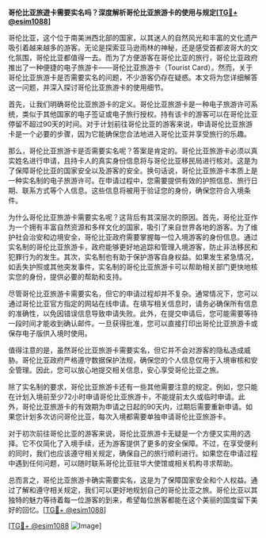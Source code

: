 **哥伦比亚旅遊卡需要实名吗？深度解析哥伦比亚旅游卡的使用与规定[[TG💪+ @esim1088](https://t.me/s/esim1088)]**

哥伦比亚，这个位于南美洲西北部的国家，以其迷人的自然风光和丰富的文化遗产吸引着越来越多的游客。无论是探索亚马逊雨林的神秘，还是感受首都波哥大的文化氛围，哥伦比亚都值得一去。而为了方便游客在哥伦比亚的旅行，哥伦比亚政府推出了一种便捷的电子旅游卡——哥伦比亚旅游卡（Tourist Card）。然而，关于哥伦比亚旅游卡是否需要实名的问题，不少游客仍存在疑惑。本文将为您详细解答这一问题，并深入探讨哥伦比亚旅游卡的使用细节。

首先，让我们明确哥伦比亚旅游卡的定义。哥伦比亚旅游卡是一种电子旅游许可系统，类似于其他国家的电子签证或电子旅行授权。持有该卡的游客可以在哥伦比亚停留不超过90天的时间。对于计划前往哥伦比亚的游客来说，申请哥伦比亚旅游卡是一个必要的步骤，因为它能确保您合法地进入哥伦比亚并享受旅行的乐趣。

那么，哥伦比亚旅游卡是否需要实名呢？答案是肯定的。哥伦比亚旅游卡必须以真实姓名进行申请，且持卡人的真实身份信息将与哥伦比亚移民局进行核对。这是为了保障哥伦比亚的国家安全以及游客的安全。换句话说，哥伦比亚旅游卡本质上是一种实名制的电子旅游许可。在申请过程中，您需要提供有效的护照信息、旅行日期、联系方式等个人信息。这些信息将被用于验证您的身份，确保您符合入境条件。

为什么哥伦比亚旅游卡需要实名呢？这背后有其深层次的原因。首先，哥伦比亚作为一个拥有丰富自然资源和多样文化的国家，吸引了来自世界各地的游客。为了维护社会治安和边境安全，哥伦比亚政府需要掌握每一位入境游客的身份信息。通过实名制的哥伦比亚旅游卡，政府能够更好地追踪和管理入境游客，防止非法移民和犯罪行为的发生。其次，实名制也有助于保护游客自身权益。如果发生紧急情况，如丢失护照或其他突发事件，实名制的哥伦比亚旅游卡可以帮助相关部门更快地核实您的身份，提供必要的帮助和支持。

尽管哥伦比亚旅游卡需要实名，但它的申请过程却并不复杂。通常情况下，您可以通过哥伦比亚官方指定的网站在线申请。在填写相关信息时，请务必确保所有信息的准确性，以免因错误信息导致申请失败。此外，在提交申请后，您可能需要等待一段时间才能收到确认邮件。一旦获得批准，您可以直接打印出哥伦比亚旅游卡或保存电子版供入境时使用。

值得注意的是，虽然哥伦比亚旅游卡需要实名，但它并不会对游客的隐私造成威胁。哥伦比亚政府严格遵守数据保护法规，确保您的个人信息仅用于入境审核和安全管理。因此，您可以放心地提交相关信息，安心享受哥伦比亚之旅。

除了实名制的要求，哥伦比亚旅游卡还有一些其他需要注意的规定。例如，您只能在计划入境前至少72小时申请哥伦比亚旅游卡，不能提前太久或临时申请。此外，哥伦比亚旅游卡的有效期为申请之日起的90天内，过期后需要重新申请。如果您计划多次访问哥伦比亚，每次入境都需要单独申请哥伦比亚旅游卡。

对于初次前往哥伦比亚的游客来说，哥伦比亚旅游卡无疑是一个方便又实用的选择。它不仅简化了入境手续，还为游客提供了更多的安全保障。不过，在享受便利的同时，我们也应该遵守相关规定，确保自己的旅行顺利进行。如果您在申请过程中遇到任何问题，可以随时联系哥伦比亚驻华大使馆或相关机构寻求帮助。

总而言之，哥伦比亚旅游卡确实需要实名，这是为了保障国家安全和个人权益。通过了解和遵守相关规定，我们可以更好地规划自己的哥伦比亚之旅。哥伦比亚以其独特的魅力等待着每一位游客的到来，希望每位旅客都能在这个美丽的国度留下美好的回忆。[[TG💪+ @esim1088](https://t.me/s/esim1088)]

[[TG💪+ @esim1088](https://t.me/s/esim1088) ![Image](https://i.postimg.cc/4NQfJmqS/Snipaste-2025-05-13-00-14-12.png)]